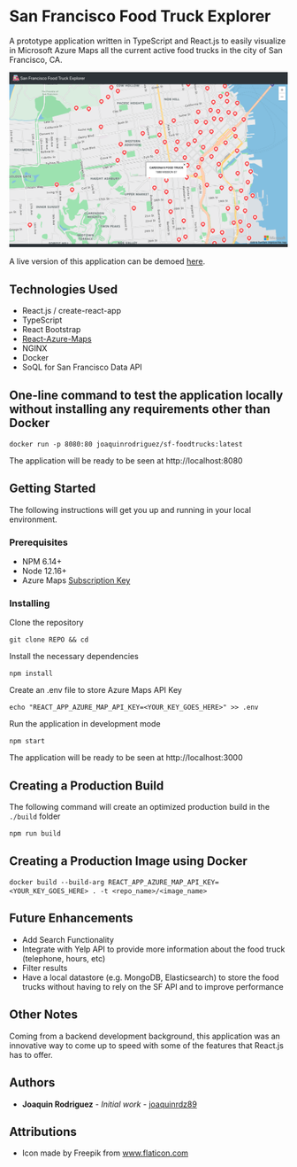 # San Francisco Food Truck Explorer

A prototype application written in TypeScript and React.js to easily visualize in Microsoft Azure Maps all the current active food trucks in the city of San Francisco, CA.

![](src/assets/screenshot.png)

A live version of this application can be demoed [here](http://gotoemo.com).

## Technologies Used

-   React.js / create-react-app
-   TypeScript
-   React Bootstrap
-   [React-Azure-Maps](https://www.npmjs.com/package/react-azure-maps)
-   NGINX
-   Docker
-   SoQL for San Francisco Data API

## One-line command to test the application locally without installing any requirements other than Docker

```shell
docker run -p 8080:80 joaquinrodriguez/sf-foodtrucks:latest
```

The application will be ready to be seen at http://localhost:8080

## Getting Started

The following instructions will get you up and running in your local environment.

### Prerequisites

-   NPM 6.14+
-   Node 12.16+
-   Azure Maps [Subscription Key](https://docs.microsoft.com/en-us/azure/azure-maps/azure-maps-authentication)

### Installing

Clone the repository

```shell
git clone REPO && cd
```

Install the necessary dependencies

```shell
npm install
```

Create an .env file to store Azure Maps API Key

```shell
echo "REACT_APP_AZURE_MAP_API_KEY=<YOUR_KEY_GOES_HERE>" >> .env
```

Run the application in development mode

```shell
npm start
```

The application will be ready to be seen at http://localhost:3000

## Creating a Production Build

The following command will create an optimized production build in the `./build` folder

```shell
npm run build
```

## Creating a Production Image using Docker

```shell
docker build --build-arg REACT_APP_AZURE_MAP_API_KEY=<YOUR_KEY_GOES_HERE> . -t <repo_name>/<image_name>
```

## Future Enhancements

-   Add Search Functionality
-   Integrate with Yelp API to provide more information about the food truck (telephone, hours, etc)
-   Filter results
-   Have a local datastore (e.g. MongoDB, Elasticsearch) to store the food trucks without having to rely on the SF API and to improve performance

## Other Notes

Coming from a backend development background, this application was an innovative way to come up to speed with some of the features that React.js has to offer.

## Authors

-   **Joaquin Rodriguez** - _Initial work_ - [joaquinrdz89](https://github.com/joaquinrdz89)

## Attributions

-   Icon made by Freepik from www.flaticon.com
